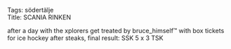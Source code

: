 Tags: södertälje  
Title: SCANIA RINKEN  
  
after a day with the xplorers get treated by bruce_himself™ with box tickets for ice hockey after steaks, final result: SSK 5 x 3 TSK  
